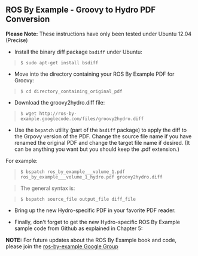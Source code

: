 ## ROS By Example - Groovy to Hydro PDF Conversion ##

**Please Note:** These instructions have only been tested under Ubuntu 12.04 (Precise)

  * Install the binary diff package `bsdiff` under Ubuntu:

> `$ sudo apt-get install bsdiff`

  * Move into the directory containing your ROS By Example PDF for Groovy:

> `$ cd directory_containing_original_pdf`

  * Download the groovy2hydro.diff file:

> `$ wget http://ros-by-example.googlecode.com/files/groovy2hydro.diff`

  * Use the `bspatch` utility (part of the `bsdiff` package) to apply the diff to the Grpovy version of the PDF.  Change the source file name if you have renamed the original PDF and change the target file name if desired. (It can be anything you want but you should keep the .pdf extension.)

For example:

> `$ bspatch ros_by_example___volume_1.pdf ros_by_example___volume_1_hydro.pdf groovy2hydro.diff`

> The general syntax is:

> `$ bspatch source_file output_file diff_file`

  * Bring up the new Hydro-specific PDF in your favorite PDF reader.

  * Finally, don't forget to get the new Hydro-specific ROS By Example sample code from Github as explained in Chapter 5:

**NOTE:** For future updates about the ROS By Example book and code, please join the [ros-by-example Google Group](https://groups.google.com/forum/#%21forum/ros-by-example)